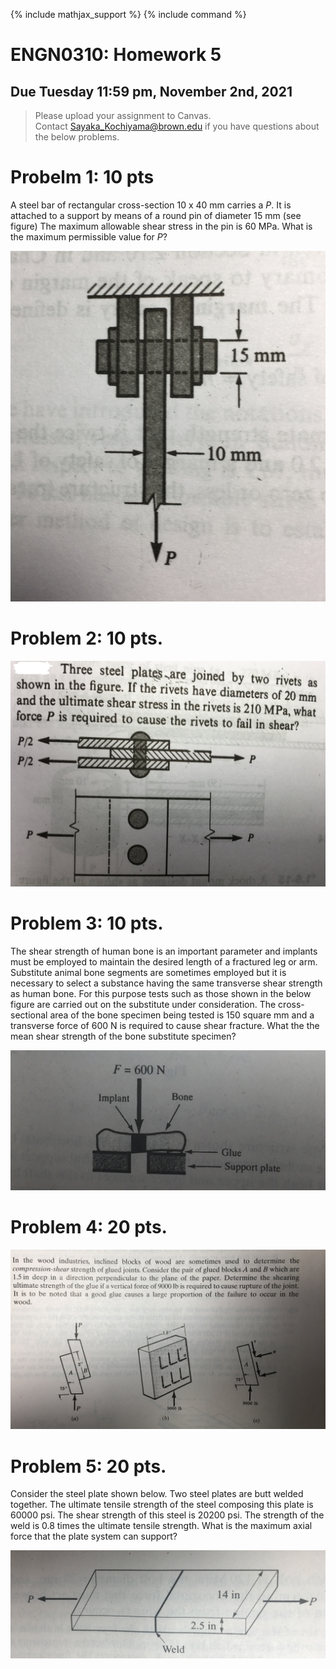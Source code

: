 {% include mathjax_support %}
{% include command %}



# ENGN0310: Homework 5
## Due Tuesday 11:59 pm, November 2nd, 2021




> Please upload your assignment to Canvas.<br/>
> Contact Sayaka_Kochiyama@brown.edu if you have questions about the below problems.   

# Probelm 1: 10 pts
 A steel bar of rectangular cross-section 10 x 40 mm carries a  $P$. It is attached to a support by means of a round pin of diameter 15 mm (see figure) The maximum allowable shear stress in the pin is 60 MPa. What is the maximum permissible value for $P$?

![](./IMG_1415.JPG)

<!-- # Problem 2: 10
Reconsider the geometry given for Problem #1. However, let's ignore the pin this time, i.e., let us assume that the failure does not happen at the pin. The maximum allowable tensile stress for the bar is 120 MPa. What is the maximum permissible value of the for $P$


# Problem 3: 5
Reconsider the geometry given for Problem #1. As before, the maximum allowable shear stress in the pin is 60 MPa. and the  The maximum allowable tensile stress for the bar is 120 MPa. What is the maximum permissible value of the for $P$ -->
# Problem 2: 10 pts.
![](./IMG_1416.JPG)


# Problem 3: 10 pts.

The shear strength of human bone is an important parameter and implants must be employed to maintain the desired length of a fractured leg or arm. Substitute animal bone segments are sometimes employed but it is necessary to select a substance having the same transverse shear strength as human bone. For this purpose tests such as those shown in the below figure  are carried out on the substitute under consideration. The cross-sectional area of the bone specimen being tested is 150 square mm and a transverse force of 600 N is required to cause shear fracture. What the the mean shear strength of the bone substitute specimen?

![](./IMG_1417.JPG)

# Problem 4: 20 pts.
![](./IMG_1414.JPG)


# Problem 5: 20 pts.

Consider the steel plate shown below. Two steel plates are butt welded together. The ultimate tensile strength of the steel composing this plate is 60000 psi.  The shear strength of this steel is 20200 psi. The strength of the weld is 0.8 times the ultimate tensile strength. What is the maximum axial force that the plate system can support?

![](./IMG_1420.JPG)


